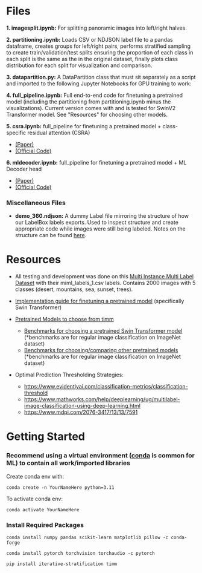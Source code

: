 # Files

**1. imagesplit.ipynb:** For splitting panoramic images into left/right halves.

**2. partitioning.ipynb:** Loads CSV or NDJSON label file to a pandas dataframe, creates groups for left/right pairs, performs stratified sampling to create train/validation/test splits ensuring the proportion of each class in each split is the same as the in the original dataset, finally plots class distribution for each split for visualization and comparison.

**3. datapartition.py:** A DataPartition class that must sit separately as a script and imported to the following Jupyter Notebooks for GPU training to work:

**4. full_pipeline.ipynb:** Full end-to-end code for finetuning a pretrained model (including the partitioning from partitioning.ipynb minus the visualizations). Current version comes with and is tested for SwinV2 Transformer model. See "Resources" for choosing other models.

**5. csra.ipynb:** full_pipeline for finetuning a pretrained model + class-specific residual attention (CSRA)
   - [ (Paper) ](https://arxiv.org/pdf/2108.02456v2 )
   - [ (Official Code) ](https://github.com/Kevinz-code/CSRA/blob/master/pipeline/csra.py)

**6. mldecoder.ipynb:** full_pipeline for finetuning a pretrained model + ML Decoder head
   - [ (Paper) ](https://arxiv.org/pdf/2111.12933v2)
   - [ (Official Code) ](https://github.com/Alibaba-MIIL/ML_Decoder/blob/main/src_files/ml_decoder/ml_decoder.py)

### Miscellaneous Files
- **demo_360.ndjson:** A dummy Label file mirroring the structure of how our LabelBox labels exports. Used to inspect structure and create appropriate code while images were still being labeled. Notes on the structure can be found [here](https://docs.google.com/document/d/1F8RFUZPHlVVkZzpF3bIoOaOA62DqiIFhOYRDARhMce8/edit?usp=sharing).

# Resources
- All testing and development was done on this [Multi Instance Multi Label Dataset](https://www.kaggle.com/datasets/twopothead/miml-image-data) with their miml_labels_1.csv labels. Contains 2000 images with 5 classes (desert, mountains, sea, sunset, trees).

- [Implementation guide for finetuning a pretrained model](https://www.kaggle.com/code/gohweizheng/swin-transformer-beginner-friendly-notebook#1.-Introduction) (specifically Swin Transformer)

- [Pretrained Models to choose from timm](https://huggingface.co/models?library=timm)
  - [Benchmarks for choosing a pretrained Swin Transformer model](https://github.com/microsoft/Swin-Transformer/blob/main/MODELHUB.md#imagenet-22k-pretrained-swin-moe-models)
    (*benchmarks are for regular image classification on ImageNet dataset)
  - [Benchmarks for choosing/comparing other pretrained models](https://paperswithcode.com/sota/image-classification-on-imagenet)
    (*benchmarks are for regular image classification on ImageNet dataset)

- Optimal Prediction Thresholding Strategies:
  - https://www.evidentlyai.com/classification-metrics/classification-threshold
  - https://www.mathworks.com/help/deeplearning/ug/multilabel-image-classification-using-deep-learning.html
  - https://www.mdpi.com/2076-3417/13/13/7591

 # Getting Started
 ### Recommend using a virtual environment ([conda](https://www.anaconda.com/download) is common for ML) to contain all work/imported libraries
 Create conda env with:

    conda create -n YourNameHere python=3.11

To activate conda env:

    conda activate YourNameHere

 ### Install Required Packages
    conda install numpy pandas scikit-learn matplotlib pillow -c conda-forge

    conda install pytorch torchvision torchaudio -c pytorch

    pip install iterative-stratification timm
   
